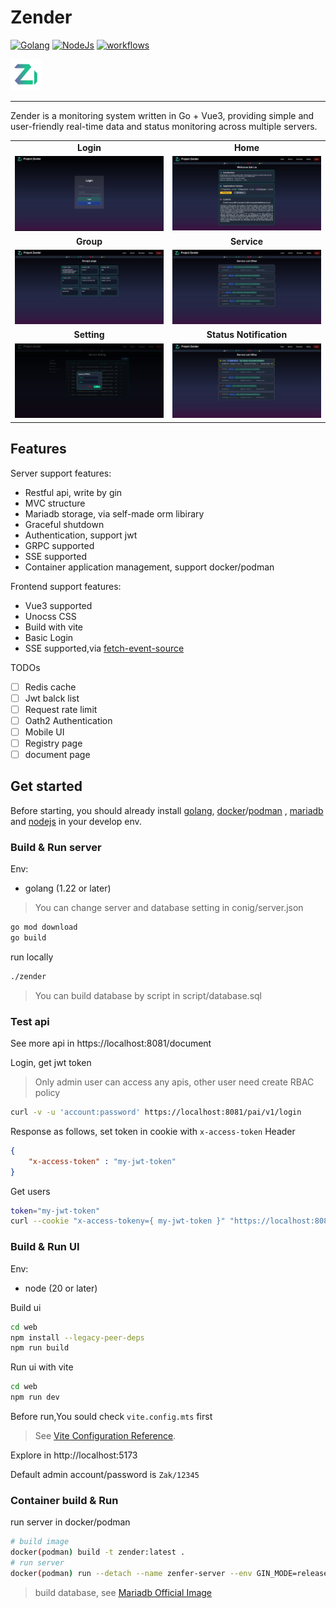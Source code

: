 # Zender

[![Golang](https://img.shields.io/badge/golang-_1.22-blue)](https://go.dev/)
[![NodeJs](https://img.shields.io/badge/npm-_22.1.0-orange)](https://nodejs.org)
[![workflows](https://img.shields.io/badge/licencs-_MIT-greenyellow)](https://github.com/Armageddon6026/zender/blob/master/LICENSE)

<img src="web/public/logo.png" width="50px">

---
Zender is a monitoring system written in Go + Vue3, providing simple and user-friendly real-time data and status monitoring across multiple servers.


<table>
  <tr>
     <td width="50%" align="center"><b>Login</b></td>
     <td width="50%" align="center"><b>Home</b></td>
  </tr>
  <tr>
     <td><img src="assets/login.jpg"/></td>
     <td><img src="assets/home.jpg"/></td>
  </tr>
  <tr>
      <td width="50%" align="center"><b>Group</b></td>
      <td width="50%" align="center"><b>Service</b></td>
  </tr>
  <tr>
     <td><img src="assets/group.jpg"/></td>
     <td><img src="assets/service.jpg"/></td>
  </tr>
  <tr>
      <td width="50%" align="center"><b>Setting</b></td>
      <td width="50%" align="center"><b>Status Notification</b></td>
  </tr>
  <tr>
     <td><img src="assets/setting.jpg"/></td>
     <td><img src="assets/waring.jpg"/></td>
  </tr>
</table>

## Features
Server support features:
- Restful api, write by gin
- MVC structure
- Mariadb storage, via self-made orm libirary
- Graceful shutdown
- Authentication, support jwt
- GRPC supported
- SSE supported
- Container application management, support docker/podman

Frontend support features:
- Vue3 supported
- Unocss CSS
- Build with vite
- Basic Login
- SSE supported,via [fetch-event-source](https://github.com/Azure/fetch-event-source)

TODOs
- [ ] Redis cache
- [ ] Jwt balck list 
- [ ] Request rate limit
- [ ] Oath2 Authentication
- [ ] Mobile UI 
- [ ] Registry page
- [ ] document page

## Get started
Before starting, you should already install [golang](https://go.dev/), [docker](https://docs.docker.com/engine/install/)/[podman](https://podman.io/docs/installation) , [mariadb](https://mariadb.org/) and [nodejs](https://nodejs.org/en/download/) in your develop env.
### Build & Run server

Env:
- golang (1.22 or later)

>You can change server and database setting in conig/server.json

```bash
go mod download
go build
```

run locally
```bash
./zender
```

> You can build database by script in script/database.sql

### Test api
See more api in https://localhost:8081/document

Login, get jwt token
> Only admin user can access any apis, other user need create RBAC policy
```bash
curl -v -u 'account:password' https://localhost:8081/pai/v1/login
```
Response as follows, set token in cookie with `x-access-token` Header
```json
{
    "x-access-token" : "my-jwt-token"
}
```

Get users
```bash
token="my-jwt-token"
curl --cookie "x-access-tokeny={ my-jwt-token }" "https://localhost:8081/pai/v1/user"
```

### Build & Run UI

Env:
- node (20 or later)

Build ui
```bash
cd web
npm install --legacy-peer-deps
npm run build
```

Run ui with vite
```bash
cd web
npm run dev 
```
Before run,You sould check `vite.config.mts` first
>See [Vite Configuration Reference](https://vitejs.dev/config/).

Explore in http://localhost:5173

Default admin account/password is `Zak/12345`


### Container build & Run

run server in docker/podman
```bash
# build image
docker(podman) build -t zender:latest .
# run server
docker(podman) run --detach --name zenfer-server --env GIN_MODE=release  zender:latestt
```

> build database, see [Mariadb Official Image](https://hub.docker.com/_/mariadb)

